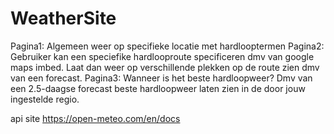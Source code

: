 # WeatherSite

Pagina1: Algemeen weer op specifieke locatie met hardlooptermen
Pagina2: Gebruiker kan een speciefike hardlooproute specificeren dmv van google maps imbed. Laat dan weer op verschillende plekken op de route zien dmv van een forecast. 
Pagina3: Wanneer is het beste hardloopweer? Dmv van een 2.5-daagse forecast beste hardloopweer laten zien in de door jouw ingestelde regio.


api site https://open-meteo.com/en/docs

